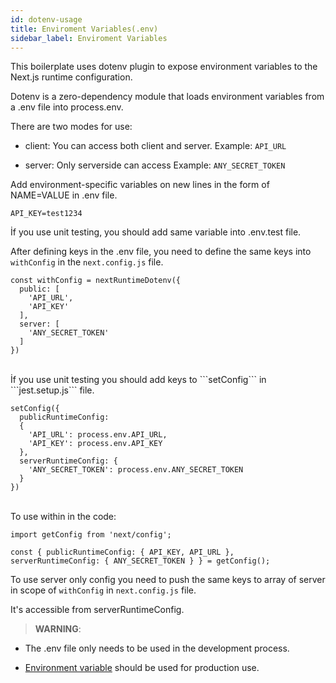 ```yaml
---
id: dotenv-usage
title: Enviroment Variables(.env)
sidebar_label: Enviroment Variables
---
```




This boilerplate uses dotenv plugin to expose environment variables to the Next.js runtime configuration.

Dotenv is a zero-dependency module that loads environment variables from a .env file into process.env.


There are two modes for use:

- client: You can access both client and server.
Example:  ```API_URL```

- server: Only serverside can access
Example: ```ANY_SECRET_TOKEN```

Add environment-specific variables on new lines in the form of NAME=VALUE in .env file.

```
API_KEY=test1234
```
 İf you use unit testing, you should add same variable into .env.test file.

 After defining keys in the .env file, you need to define the same keys into ```withConfig``` in the ```next.config.js``` file.
<br>

```
const withConfig = nextRuntimeDotenv({
  public: [
    'API_URL',
    'API_KEY'
  ],
  server: [
    'ANY_SECRET_TOKEN'
  ]
})
```
<br>
İf you use unit testing you should add keys to ```setConfig``` in ```jest.setup.js``` file.

```
setConfig({
  publicRuntimeConfig:
  {
    'API_URL': process.env.API_URL,
    'API_KEY': process.env.API_KEY
  },
  serverRuntimeConfig: {
    'ANY_SECRET_TOKEN': process.env.ANY_SECRET_TOKEN
  }
})
```
<br>
To use within in the code:

```
import getConfig from 'next/config';

const { publicRuntimeConfig: { API_KEY, API_URL },  serverRuntimeConfig: { ANY_SECRET_TOKEN } } = getConfig();
````

To use server only config you need to push the same keys to array of server in scope of ```withConfig``` in  ```next.config.js``` file.

It's accessible from serverRuntimeConfig.

> **WARNING**:

- The .env file only needs to be used in the development process.

- [Environment variable](https://en.wikipedia.org/wiki/Environment_variable) should be used for production use.
